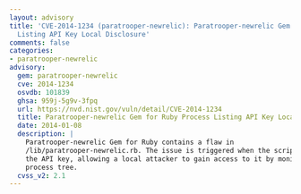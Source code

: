 ```yaml
---
layout: advisory
title: 'CVE-2014-1234 (paratrooper-newrelic): Paratrooper-newrelic Gem for Ruby Process
  Listing API Key Local Disclosure'
comments: false
categories:
- paratrooper-newrelic
advisory:
  gem: paratrooper-newrelic
  cve: 2014-1234
  osvdb: 101839
  ghsa: 959j-5g9v-3fpq
  url: https://nvd.nist.gov/vuln/detail/CVE-2014-1234
  title: Paratrooper-newrelic Gem for Ruby Process Listing API Key Local Disclosure
  date: 2014-01-08
  description: |
    Paratrooper-newrelic Gem for Ruby contains a flaw in
    /lib/paratrooper-newrelic.rb. The issue is triggered when the script exposes
    the API key, allowing a local attacker to gain access to it by monitoring the
    process tree.
  cvss_v2: 2.1
---
```

